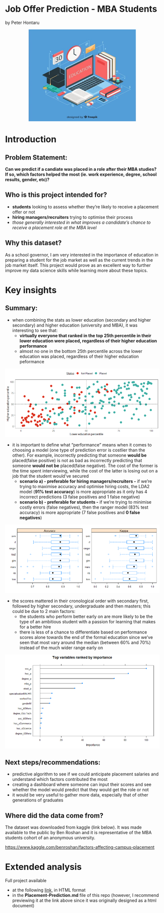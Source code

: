 Job Offer Prediction - MBA Students
================
by Peter Hontaru

<div style="text-align:center">

<img src="_support files/education.jpg" width="350" height="300">

</div>

# Introduction

## Problem Statement:

**Can we predict if a candiate was placed in a role after their MBA
studies? If so, which factors helped the most (ie. work experience,
degree, school results, gender, etc)?**

## Who is this project intended for?

-   **students** looking to assess whether they’re likely to receive a
    placement offer or not
-   **hiring managers/recruiters** trying to optimise their process
-   *those generally interested in what improves a candidate’s chance to
    receive a placement role at the MBA level*

## Why this dataset?

As a school governor, I am very interested in the importance of
education in preparing a student for the job market as well as the
current trends in the job market itself. This project would prove as an
excellent way to further improve my data science skills while learning
more about these topics.

# Key insights

## Summary:

-   when combining the stats as lower education (secondary and higher
    secondary) and higher education (university and MBA), it was
    interesting to see that:
    -   **virtually everyone that ranked in the top 25th percentile in
        their lower education were placed, regardless of their higher
        education performance**
    -   almost no one in the bottom 25th percentile across the lower
        education was placed, regardless of their higher education
        peformance

![education](figures/education-1.png)

-   it is important to define what “performance” means when it comes to
    choosing a model (one type of prediction error is costlier than the
    other). For example, incorrectly predicting that someone **would
    be** placed(false positive) is not as bad as incorrectly predicting
    that someone **would not be** placed(false negative). The cost of
    the former is the time spent interviewing, while the cost of the
    latter is losing out on a job that the student would’ve secured
    -   **scenario a) - preferable for hiring managers/recruiters -** if
        we’re trying to maximise accuracy and optimise hiring costs, the
        LDA2 model (**91% test accuracy**) is more appropriate as it
        only has 4 incorrect predictions (3 false positives and 1 false
        negative)
    -   **scenario b) - preferable for students -** if we’re trying to
        minimise costly errors (false negatives), then the ranger model
        (83% test accuracy) is more appropriate (7 false positives and
        **0 false negatives**)

![accuracy](figures/accuracy-1.png)

-   the scores mattered in their cronological order with secondary
    first, followed by higher secondary, undergraduate and then masters;
    this could be due to 2 main factors:
    -   the students who perform better early on are more likely to be
        the type of an ambitious student with a passion for learning
        that makes for a better hire
    -   there is less of a chance to differentiate based on performance
        scores alone towards the end of the formal education since we’ve
        seen that most vary around the median (between 60% and 70%)
        instead of the much wider range early on

![factors](figures/factors-1.png)

## Next steps/recommendations:

-   predictive algorithm to see if we could anticipate placement
    salaries and understand which factors contributed the most
-   creating a dashboard where someone can input their scores and see
    whether the model would predict that they would get the role or not
-   it would be very useful to gather more data, especially that of
    other generations of graduates

## Where did the data come from?

The dataset was downloaded from kaggle (link below). It was made
available to the public by Ben Roshan and it is representative of the
MBA students cohort of an anonymous university.

<https://www.kaggle.com/benroshan/factors-affecting-campus-placement>

# Extended analysis

Full project available

-   at the following
    [link](http://htmlpreview.github.io/?https://github.com/peterhontaru/Job-Offer-Prediction-MBA-Students/blob/master/Placement-Prediction.html),
    in HTML format
-   in the **Placement-Prediction.md** file of this repo (however, I
    recommend previewing it at the link above since it was originally
    designed as a html document)

